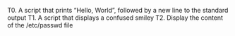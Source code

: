 T0. A script that prints “Hello, World”, followed by a new line to the standard output
T1. A script that displays a confused smiley
T2. Display the content of the /etc/passwd file

